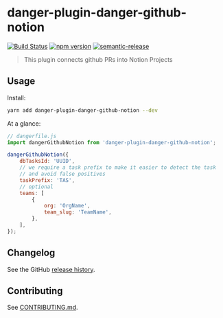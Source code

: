 # danger-plugin-danger-github-notion

[![Build Status](https://travis-ci.org/rafaelugolini/danger-plugin-danger-github-notion.svg?branch=master)](https://travis-ci.org/rafaelugolini/danger-plugin-danger-github-notion)
[![npm version](https://badge.fury.io/js/danger-plugin-danger-github-notion.svg)](https://badge.fury.io/js/danger-plugin-danger-github-notion)
[![semantic-release](https://img.shields.io/badge/%20%20%F0%9F%93%A6%F0%9F%9A%80-semantic--release-e10079.svg)](https://github.com/semantic-release/semantic-release)

> This plugin connects github PRs into Notion Projects

## Usage

Install:

```sh
yarn add danger-plugin-danger-github-notion --dev
```

At a glance:

```js
// dangerfile.js
import dangerGithubNotion from 'danger-plugin-danger-github-notion';

dangerGithubNotion({
    dbTasksId: 'UUID',
    // we require a task prefix to make it easier to detect the task
    // and avoid false positives
    taskPrefix: 'TAS',
    // optional
    teams: [
        {
            org: 'OrgName',
            team_slug: 'TeamName',
        },
    ],
});
```

## Changelog

See the GitHub [release history](https://github.com/rafaelugolini/danger-plugin-danger-github-notion/releases).

## Contributing

See [CONTRIBUTING.md](CONTRIBUTING.md).

